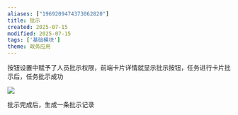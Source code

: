 ```yaml
---
aliases: ["1969209474373062820"]
title: 批示
created: 2025-07-15
modified: 2025-07-15
tags: ['基础模块']
theme: 政务应用
---
```


按钮设置中赋予了人员批示权限，前端卡片详情就显示批示按钮，任务进行卡片批示后，任务批示成功

![](https://myhelpdoc.oss-cn-heyuan.aliyuncs.com/mdimages/0e633fc95af291f780c4554bea6c6479.jpg)

批示完成后，生成一条批示记录

